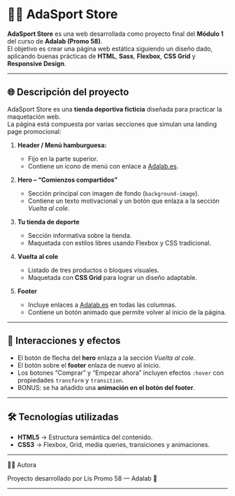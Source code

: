 # 🏃‍♀️ AdaSport Store

**AdaSport Store** es una web desarrollada como proyecto final del **Módulo 1** del curso de **Adalab (Promo 58)**.  
El objetivo es crear una página web estática siguiendo un diseño dado, aplicando buenas prácticas de **HTML**, **Sass**, **Flexbox**, **CSS Grid** y **Responsive Design**.  

---

## 🌐 Descripción del proyecto

AdaSport Store es una **tienda deportiva ficticia** diseñada para practicar la maquetación web.  
La página está compuesta por varias secciones que simulan una landing page promocional:

1. **Header / Menú hamburguesa:**  
   - Fijo en la parte superior.  
   - Contiene un icono de menú con enlace a [Adalab.es](https://adalab.es).  

2. **Hero – “Comienzos compartidos”**  
   - Sección principal con imagen de fondo (`background-image`).  
   - Contiene un texto motivacional y un botón que enlaza a la sección *Vuelta al cole*.  

3. **Tu tienda de deporte**  
   - Sección informativa sobre la tienda.  
   - Maquetada con estilos libres usando Flexbox y CSS tradicional.  

4. **Vuelta al cole**  
   - Listado de tres productos o bloques visuales.  
   - Maquetada con **CSS Grid** para lograr un diseño adaptable.  

5. **Footer**  
   - Incluye enlaces a [Adalab.es](https://adalab.es) en todas las columnas.  
   - Contiene un botón animado que permite volver al inicio de la página.  

---

## 🎨 Interacciones y efectos

- El botón de flecha del **hero** enlaza a la sección *Vuelta al cole*.  
- El botón sobre el **footer** enlaza de nuevo al inicio.  
- Los botones “Comprar” y “Empezar ahora” incluyen efectos `:hover` con propiedades `transform` y `transition`.  
- BONUS: se ha añadido una **animación en el botón del footer**.  

---

## 🛠️ Tecnologías utilizadas

- **HTML5** → Estructura semántica del contenido.  
- **CSS3** → Flexbox, Grid, media queries, transiciones y animaciones.  

---

👩‍💻 Autora

Proyecto desarrollado por Lis
Promo 58 — Adalab 💚

---